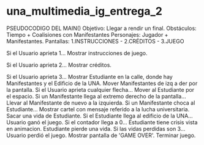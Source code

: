 # una_multimedia_ig_entrega_2

PSEUDOCODIGO DEL MAIN()
Objetivo: Llegar a rendir un final.
Obstáculos: Tiempo + Coalisiones con Manifestantes
Personajes: Jugador + Manifestantes.
Pantallas: 1.INSTRUCCIONES - 2.CRÉDITOS - 3.JUEGO

Si el Usuario aprieta 1...
  Mostrar instrucciones de juego.

Si el Usuario aprieta 2...
  Mostrar créditos.

Si el Usuario aprieta 3...
  Mostrar Estudiante en la calle, donde hay Manifestantes y el Edificio de la UNA.
  Mover Manifestantes de izq a der por la pantalla.
    Si el Usuario aprieta cualquier flecha...
      Mover al Estudiante por el espacio.
    Si un Manifestante llega al extremo derecho de la pantalla...
      Llevar al Manifestante de nuevo a la izquierda.
    Si un Manifestante choca al Estudiante...
      Mostrar cartel con mensaje referido a la lucha universitaria.
      Sacar una vida de Estudiante.
    Si el Estudiante llega al edificio de la UNA...
      Usuario ganó el juego.
    Si el contador llega a 0...
      Estudiante tiene crisis vista en animacion.
      Estudiante pierde una vida.
    Si las vidas perdidas son 3...
      Usuario perdió el juego.
      Mostrar pantalla de 'GAME OVER'.
      Terminar juego.
